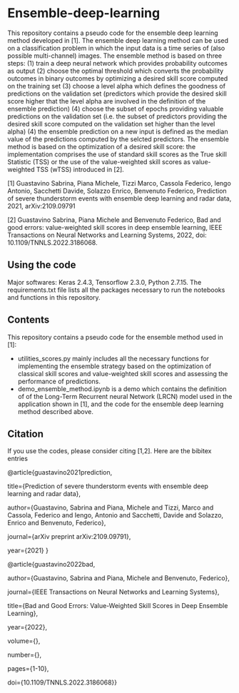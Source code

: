 # Ensemble-deep-learning
This repository contains a pseudo code for the ensemble deep learning method developed in [1]. The ensemble deep learning method can be used on a classification problem in which the input data is a time series of (also possible multi-channel) images. The ensemble method is based on three steps: (1) train a deep neural network which provides probability outcomes as output (2) choose the optimal threshold which converts the probability outcomes in binary outcomes by optimizing a desired skill score computed on the training set (3) choose a level alpha which defines the goodness of predictions on the validation set (predictors which provide the desired skill score higher that the level alpha are involved in the definition of the ensemble prediction) (4) choose the subset of epochs providing valuable predictions on the validation set (i.e. the subset of predictors providing the desired skill score computed on the validation set higher than the level alpha) (4) the ensemble prediction on a new input is defined as the median value of the predictions computed  by the selcted predictors. The ensemble method is based on the optimization of a desired skill score: the implementation comprises the use of standard skill scores as the True skill Statistic (TSS) or the use of the value-weighted skill scores as value-weighted TSS (wTSS) introduced in [2].

[1] Guastavino Sabrina, Piana Michele, Tizzi Marco, Cassola Federico, Iengo Antonio, Sacchetti Davide, Solazzo Enrico, Benvenuto Federico, Prediction of severe thunderstorm events with ensemble deep learning and radar data, 2021, arXiv:2109.09791

[2] Guastavino Sabrina, Piana Michele and Benvenuto Federico, Bad and good errors: value-weighted skill scores in deep ensemble learning, IEEE Transactions on Neural Networks and Learning Systems, 2022, doi: 10.1109/TNNLS.2022.3186068.

## Using the code

Major softwares: Keras 2.4.3, Tensorflow 2.3.0, Python 2.7.15. The requirements.txt file lists all the packages necessary to run the notebooks and functions in this repository.


## Contents

This repository contains a pseudo code for the ensemble method used in [1]:
- utilities_scores.py mainly includes all the necessary functions for implementing the ensemble strategy based on the optimization of classical skill scores and value-weighted skill scores and assessing the performance of predictions.
- demo_ensemble_method.ipynb is a demo which contains the definition of of the Long-Term Recurrent neural Network (LRCN) model used in the application shown in [1], and the code for the ensemble deep learning method described above. 

## Citation

If you use the codes, please consider citing [1,2]. Here are the bibitex entries

@article{guastavino2021prediction,
  
  title={Prediction of severe thunderstorm events with ensemble deep learning and radar data},
  
  author={Guastavino, Sabrina and Piana, Michele and Tizzi, Marco and Cassola, Federico and Iengo, Antonio and Sacchetti, Davide and Solazzo, Enrico and Benvenuto, Federico},
  
  journal={arXiv preprint arXiv:2109.09791},
  
  year={2021}
}


@article{guastavino2022bad,

  author={Guastavino, Sabrina and Piana, Michele and Benvenuto, Federico},

  journal={IEEE Transactions on Neural Networks and Learning Systems}, 

  title={Bad and Good Errors: Value-Weighted Skill Scores in Deep Ensemble Learning}, 

  year={2022},

  volume={},

  number={},

  pages={1-10},

  doi={10.1109/TNNLS.2022.3186068}}
  


